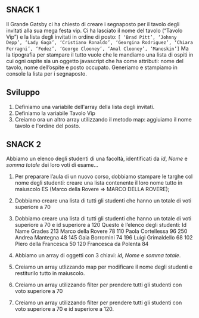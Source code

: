 ## SNACK 1

Il Grande Gatsby ci ha chiesto di creare i segnaposto per il tavolo degli invitati alla sua mega festa vip.
Ci ha lasciato il nome del tavolo (“Tavolo Vip”) e la lista degli invitati in ordine di posto: `[ ‘Brad Pitt’, ‘Johnny Depp’, ‘Lady Gaga’, ‘Cristiano Ronaldo’, ‘Georgina Rodriguez’, ‘Chiara Ferragni’, ‘Fedez’, ‘George Clooney’, ‘Amal Clooney’, ‘Maneskin’]`
Ma la tipografia per stampare il tutto vuole che le mandiamo una lista di ospiti in cui ogni ospite sia un oggetto javascript che ha come attributi: nome del tavolo, nome dell’ospite e posto occupato.
Generiamo e stampiamo in console la lista per i segnaposto.

## Sviluppo

1. Definiamo una variabile dell'array della lista degli invitati.
2. Definiamo la variabile Tavolo Vip
3. Creiamo ora un altro array utilizzando il metodo map: aggiuiamo il nome tavolo e l'ordine del posto.


## SNACK 2

Abbiamo un elenco degli studenti di una facoltà, identificati da _id_, _Nome_ e _somma totale_ dei loro voti di esame...
1. Per preparare l’aula di un nuovo corso, dobbiamo stampare le targhe col nome degli studenti: creare una lista contenente il loro nome tutto in maiuscolo
ES (Marco della Rovere => MARCO DELLA ROVERE);
2. Dobbiamo creare una lista di tutti gli studenti che hanno un totale di voti superiore a 70
3. Dobbiamo creare una lista di tutti gli studenti che hanno un totale di voti superiore a 70 e id superiore a 120
Questo è l’elenco degli studenti:
Id  Name                Grades
213 Marco della Rovere      78
110 Paola Cortellessa       96
250 Andrea Mantegna         48
145 Gaia Borromini          74
196 Luigi Grimaldello       68
102 Piero della Francesca   50
120 Francesca da Polenta    84


1. Abbiamo un array di oggetti con 3 chiavi: _id_, _Nome_ e _somma totale_.
2. Creiamo un array utlizzando map per modificare il nome degli studenti e restiturilo tutto in maiuscolo.
3. Creiamo un array utilizzando filter per prendere tutti gli studenti con voto superiore a 70
4. Creiamo un array utilizzando filter per prendere tutti gli studenti con voto superiore a 70 e id superiore a 120.
